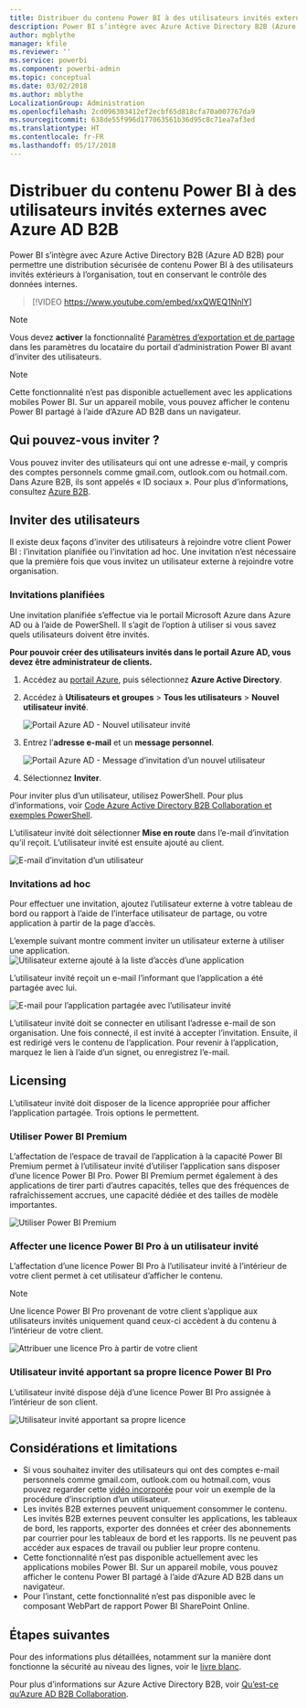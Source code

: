 ```yaml
---
title: Distribuer du contenu Power BI à des utilisateurs invités externes avec Azure AD B2B
description: Power BI s’intègre avec Azure Active Directory B2B (Azure AD B2B) pour permettre une distribution sécurisée de contenu Power BI à des utilisateurs invités extérieurs à l’organisation.
author: mgblythe
manager: kfile
ms.reviewer: ''
ms.service: powerbi
ms.component: powerbi-admin
ms.topic: conceptual
ms.date: 03/02/2018
ms.author: mblythe
LocalizationGroup: Administration
ms.openlocfilehash: 2cd096303412ef2ecbf65d818cfa70a007767da9
ms.sourcegitcommit: 638de55f996d177063561b36d95c8c71ea7af3ed
ms.translationtype: HT
ms.contentlocale: fr-FR
ms.lasthandoff: 05/17/2018
---
```

# <a name="distribute-power-bi-content-to-external-guest-users-with-azure-ad-b2b"></a>Distribuer du contenu Power BI à des utilisateurs invités externes avec Azure AD B2B

Power BI s’intègre avec Azure Active Directory B2B (Azure AD B2B) pour permettre une distribution sécurisée de contenu Power BI à des utilisateurs invités extérieurs à l’organisation, tout en conservant le contrôle des données internes.

> [!VIDEO https://www.youtube.com/embed/xxQWEQ1NnlY]

> [!NOTE]
> Vous devez **activer** la fonctionnalité [Paramètres d’exportation et de partage](service-admin-portal.md#export-and-sharing-settings) dans les paramètres du locataire du portail d’administration Power BI avant d’inviter des utilisateurs.

> [!NOTE]
> Cette fonctionnalité n’est pas disponible actuellement avec les applications mobiles Power BI. Sur un appareil mobile, vous pouvez afficher le contenu Power BI partagé à l’aide d’Azure AD B2B dans un navigateur. 

## <a name="who-can-you-invite"></a>Qui pouvez-vous inviter ?

Vous pouvez inviter des utilisateurs qui ont une adresse e-mail, y compris des comptes personnels comme gmail.com, outlook.com ou hotmail.com. Dans Azure B2B, ils sont appelés « ID sociaux ». Pour plus d’informations, consultez [Azure B2B](https://docs.microsoft.com/en-us/azure/active-directory/active-directory-b2b-what-is-azure-ad-b2b).

## <a name="invite-guest-users"></a>Inviter des utilisateurs

Il existe deux façons d’inviter des utilisateurs à rejoindre votre client Power BI : l’invitation planifiée ou l’invitation ad hoc. Une invitation n’est nécessaire que la première fois que vous invitez un utilisateur externe à rejoindre votre organisation.

### <a name="planned-invites"></a>Invitations planifiées

Une invitation planifiée s’effectue via le portail Microsoft Azure dans Azure AD ou à l’aide de PowerShell. Il s’agit de l’option à utiliser si vous savez quels utilisateurs doivent être invités. 

**Pour pouvoir créer des utilisateurs invités dans le portail Azure AD, vous devez être administrateur de clients.**

1. Accédez au [portail Azure](https://portal.azure.com), puis sélectionnez **Azure Active Directory**.

2. Accédez à **Utilisateurs et groupes** > **Tous les utilisateurs** > **Nouvel utilisateur invité**.

    ![Portail Azure AD - Nouvel utilisateur invité](media/service-admin-azure-ad-b2b/azuread-portal-new-guest-user.png)

3. Entrez l’**adresse e-mail** et un **message personnel**.

    ![Portail Azure AD - Message d’invitation d’un nouvel utilisateur](media/service-admin-azure-ad-b2b/azuread-portal-invite-message.png)

4. Sélectionnez **Inviter**.

Pour inviter plus d’un utilisateur, utilisez PowerShell. Pour plus d’informations, voir [Code Azure Active Directory B2B Collaboration et exemples PowerShell](https://docs.microsoft.com/azure/active-directory/b2b/code-samples).

L’utilisateur invité doit sélectionner **Mise en route** dans l’e-mail d’invitation qu’il reçoit. L’utilisateur invité est ensuite ajouté au client.

![E-mail d’invitation d’un utilisateur](media/service-admin-azure-ad-b2b/guest-user-invite-email.png)

### <a name="ad-hoc-invites"></a>Invitations ad hoc

Pour effectuer une invitation, ajoutez l’utilisateur externe à votre tableau de bord ou rapport à l’aide de l’interface utilisateur de partage, ou votre application à partir de la page d’accès.

L’exemple suivant montre comment inviter un utilisateur externe à utiliser une application.
![Utilisateur externe ajouté à la liste d’accès d’une application](media/service-admin-azure-ad-b2b/power-bi-app-access.png)

L’utilisateur invité reçoit un e-mail l’informant que l’application a été partagée avec lui.

![E-mail pour l’application partagée avec l’utilisateur invité](media/service-admin-azure-ad-b2b/guest-user-invite-email2.png)

L’utilisateur invité doit se connecter en utilisant l’adresse e-mail de son organisation. Une fois connecté, il est invité à accepter l’invitation. Ensuite, il est redirigé vers le contenu de l’application. Pour revenir à l’application, marquez le lien à l’aide d’un signet, ou enregistrez l’e-mail.

## <a name="licensing"></a>Licensing

L’utilisateur invité doit disposer de la licence appropriée pour afficher l’application partagée. Trois options le permettent.

### <a name="use-power-bi-premium"></a>Utiliser Power BI Premium

L’affectation de l’espace de travail de l’application à la capacité Power BI Premium permet à l’utilisateur invité d’utiliser l’application sans disposer d’une licence Power BI Pro. Power BI Premium permet également à des applications de tirer parti d’autres capacités, telles que des fréquences de rafraîchissement accrues, une capacité dédiée et des tailles de modèle importantes.

![Utiliser Power BI Premium](media/service-admin-azure-ad-b2b/license-approach1.png)

### <a name="assign-power-bi-pro-license-to-guest-user"></a>Affecter une licence Power BI Pro à un utilisateur invité

L’affectation d’une licence Power BI Pro à l’utilisateur invité à l’intérieur de votre client permet à cet utilisateur d’afficher le contenu.

> [!NOTE]
> Une licence Power BI Pro provenant de votre client s’applique aux utilisateurs invités uniquement quand ceux-ci accèdent à du contenu à l’intérieur de votre client.

![Attribuer une licence Pro à partir de votre client](media/service-admin-azure-ad-b2b/license-approach2.png)

### <a name="guest-user-brings-their-own-power-bi-pro-license"></a>Utilisateur invité apportant sa propre licence Power BI Pro

L’utilisateur invité dispose déjà d’une licence Power BI Pro assignée à l’intérieur de son client.

![Utilisateur invité apportant sa propre licence](media/service-admin-azure-ad-b2b/license-approach3.png)

## <a name="considerations-and-limitations"></a>Considérations et limitations

* Si vous souhaitez inviter des utilisateurs qui ont des comptes e-mail personnels comme gmail.com, outlook.com ou hotmail.com, vous pouvez regarder cette [vidéo incorporée](https://docs.microsoft.com/en-us/azure/active-directory/active-directory-b2b-redemption-experience) pour voir un exemple de la procédure d’inscription d’un utilisateur.
* Les invités B2B externes peuvent uniquement consommer le contenu. Les invités B2B externes peuvent consulter les applications, les tableaux de bord, les rapports, exporter des données et créer des abonnements par courrier pour les tableaux de bord et les rapports. Ils ne peuvent pas accéder aux espaces de travail ou publier leur propre contenu.
* Cette fonctionnalité n’est pas disponible actuellement avec les applications mobiles Power BI. Sur un appareil mobile, vous pouvez afficher le contenu Power BI partagé à l’aide d’Azure AD B2B dans un navigateur.
* Pour l’instant, cette fonctionnalité n’est pas disponible avec le composant WebPart de rapport Power BI SharePoint Online.

## <a name="next-steps"></a>Étapes suivantes

Pour des informations plus détaillées, notamment sur la manière dont fonctionne la sécurité au niveau des lignes, voir le [livre blanc](https://aka.ms/powerbi-b2b-whitepaper).

Pour plus d’informations sur Azure Active Directory B2B, voir [Qu’est-ce qu’Azure AD B2B Collaboration](https://docs.microsoft.com/azure/active-directory/active-directory-b2b-what-is-azure-ad-b2b).
